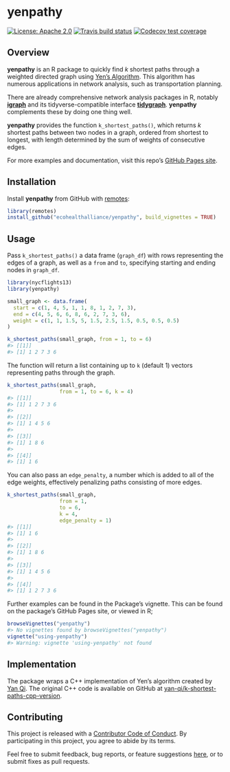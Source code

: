 
<!-- README.md is generated from README.Rmd. Please edit that file -->

# yenpathy

[![License:
Apache 2.0](https://img.shields.io/badge/License-Apache%202.0-blue.svg)](https://opensource.org/licenses/Apache-2.0)
[![Travis build
status](https://travis-ci.org/ecohealthalliance/yenpathy.svg?branch=master)](https://travis-ci.org/ecohealthalliance/yenpathy)
[![Codecov test
coverage](https://codecov.io/gh/ecohealthalliance/yenpathy/branch/master/graph/badge.svg)](https://codecov.io/gh/ecohealthalliance/yenpathy?branch=master)

## Overview

**yenpathy** is an R package to quickly find *k* shortest paths through
a weighted directed graph using [Yen’s
Algorithm](https://dx.doi.org/10.1287/mnsc.17.11.712). This algorithm
has numerous applications in network analysis, such as transportation
planning.

There are already comprehensive network analysis packages in R, notably
[**igraph**](http://igraph.org/r/) and its tidyverse-compatible
interface [**tidygraph**](https://github.com/thomasp85/tidygraph).
**yenpathy** complements these by doing one thing well.

**yenpathy** provides the function `k_shortest_paths()`, which returns
*k* shortest paths between two nodes in a graph, ordered from shortest
to longest, with length determined by the sum of weights of consecutive
edges.

For more examples and documentation, visit this repo’s [GitHub Pages
site](https://ecohealthalliance.github.io/yenpathy/).

## Installation

Install **yenpathy** from GitHub with
[remotes](https://github.com/r-lib/remotes):

``` r
library(remotes)
install_github("ecohealthalliance/yenpathy", build_vignettes = TRUE)
```

## Usage

Pass `k_shortest_paths()` a data frame (`graph_df`) with rows
representing the edges of a graph, as well as a `from` and `to`,
specifying starting and ending nodes in `graph_df`.

``` r
library(nycflights13)
library(yenpathy)

small_graph <- data.frame(
  start = c(1, 4, 5, 1, 1, 8, 1, 2, 7, 3),
  end = c(4, 5, 6, 6, 8, 6, 2, 7, 3, 6),
  weight = c(1, 1, 1.5, 5, 1.5, 2.5, 1.5, 0.5, 0.5, 0.5)
)

k_shortest_paths(small_graph, from = 1, to = 6)
#> [[1]]
#> [1] 1 2 7 3 6
```

The function will return a list containing up to `k` (default 1) vectors
representing paths through the graph.

``` r
k_shortest_paths(small_graph,
                 from = 1, to = 6, k = 4)
#> [[1]]
#> [1] 1 2 7 3 6
#> 
#> [[2]]
#> [1] 1 4 5 6
#> 
#> [[3]]
#> [1] 1 8 6
#> 
#> [[4]]
#> [1] 1 6
```

You can also pass an `edge_penalty`, a number which is added to all of
the edge weights, effectively penalizing paths consisting of more edges.

``` r
k_shortest_paths(small_graph,
                 from = 1,
                 to = 6,
                 k = 4,
                 edge_penalty = 1)
#> [[1]]
#> [1] 1 6
#> 
#> [[2]]
#> [1] 1 8 6
#> 
#> [[3]]
#> [1] 1 4 5 6
#> 
#> [[4]]
#> [1] 1 2 7 3 6
```

Further examples can be found in the Package’s vignette. This can be
found on the package’s GitHub Pages site, or viewed in R;

``` r
browseVignettes("yenpathy")
#> No vignettes found by browseVignettes("yenpathy")
vignette("using-yenpathy")
#> Warning: vignette 'using-yenpathy' not found
```

## Implementation

The package wraps a C++ implementation of Yen’s algorithm created by
[Yan Qi](https://github.com/yan-qi). The original C++ code is available
on GitHub at
[yan-qi/k-shortest-paths-cpp-version](https://github.com/yan-qi/k-shortest-paths-cpp-version).

## Contributing

This project is released with a [Contributor Code of
Conduct](https://github.com/ecohealthalliance/yenpathy/blob/master/CONDUCT.md).
By participating in this project, you agree to abide by its terms.

Feel free to submit feedback, bug reports, or feature suggestions
[here](https://github.com/ecohealthalliance/yenpathy/issues), or to
submit fixes as pull requests.

